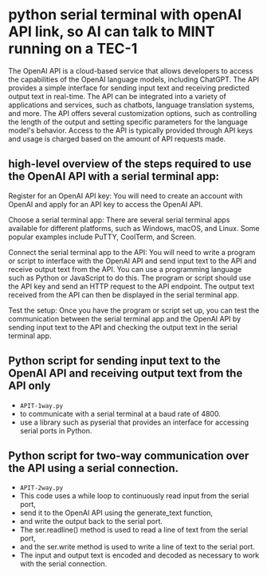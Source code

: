 # python serial terminal with openAI API link, so AI can talk to MINT running on a TEC-1


The OpenAI API is a cloud-based service that allows developers to access the capabilities of the OpenAI language models, including ChatGPT. The API provides a simple interface for sending input text and receiving predicted output text in real-time. The API can be integrated into a variety of applications and services, such as chatbots, language translation systems, and more. The API offers several customization options, such as controlling the length of the output and setting specific parameters for the language model's behavior. Access to the API is typically provided through API keys and usage is charged based on the amount of API requests made.

## high-level overview of the steps required to use the OpenAI API with a serial terminal app:

Register for an OpenAI API key: You will need to create an account with OpenAI and apply for an API key to access the OpenAI API.

Choose a serial terminal app: There are several serial terminal apps available for different platforms, such as Windows, macOS, and Linux. Some popular examples include PuTTY, CoolTerm, and Screen.

Connect the serial terminal app to the API: You will need to write a program or script to interface with the OpenAI API and send input text to the API and receive output text from the API. You can use a programming language such as Python or JavaScript to do this. The program or script should use the API key and send an HTTP request to the API endpoint. The output text received from the API can then be displayed in the serial terminal app.

Test the setup: Once you have the program or script set up, you can test the communication between the serial terminal app and the OpenAI API by sending input text to the API and checking the output text in the serial terminal app.

## Python script for sending input text to the OpenAI API and receiving output text from the API only
- `APIT-1way.py`
- to communicate with a serial terminal at a baud rate of 4800. 
- use a library such as pyserial that provides an interface for accessing serial ports in Python.


## Python script for two-way communication over the API using a serial connection. 
- `APIT-2way.py`
- This code uses a while loop to continuously read input from the serial port, 
- send it to the OpenAI API using the generate_text function, 
- and write the output back to the serial port. 
- The ser.readline() method is used to read a line of text from the serial port, 
- and the ser.write method is used to write a line of text to the serial port. 
- The input and output text is encoded and decoded as necessary to work with the serial connection.

